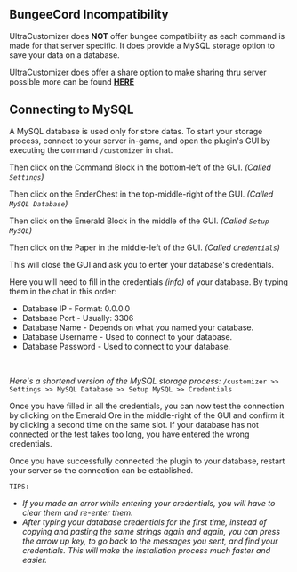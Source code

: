 ## BungeeCord Incompatibility
UltraCustomizer does **NOT** offer bungee compatibility as each command is made for that server specific. It does provide a MySQL storage option to save your data on a database.

UltraCustomizer does offer a share option to make sharing thru server possible more can be found **[HERE](https://guides.ultracustomizer.com/basics/import-export-folders/import-export)**

## Connecting to MySQL
A MySQL database is used only for store datas. To start your storage process, connect to your server in-game, and open the plugin's GUI by executing the command `/customizer` in chat.
<br>

Then click on the Command Block in the bottom-left of the GUI. *(Called `Settings`)*
<br>

Then click on the EnderChest in the top-middle-right of the GUI. *(Called `MySQL Database`)*
<br>

Then click on the Emerald Block in the middle of the GUI. *(Called `Setup MySQL`)*
<br>

Then click on the Paper in the middle-left of the GUI. *(Called `Credentials`)*
<br>

This will close the GUI and ask you to enter your database's credentials.

Here you will need to fill in the credentials *(info)* of your database. By typing them in the chat in this order:
- Database IP - Format: 0.0.0.0
- Database Port - Usually: 3306
- Database Name - Depends on what you named your database.
- Database Username - Used to connect to your database.
- Database Password - Used to connect to your database.
<br>

*Here's a shortend version of the MySQL storage process:*
`/customizer >> Settings >> MySQL Database >> Setup MySQL >> Credentials`

Once you have filled in all the credentials, you can now test the connection by clicking on the Emerald Ore in the middle-right of the GUI and confirm it by clicking a second time on the same slot. If your database has not connected or the test takes too long, you have entered the wrong credentials.
<br>

Once you have successfully connected the plugin to your database, restart your server so the connection can be established.
<br>

`TIPS:`
- *If you made an error while entering your credentials, you will have to clear them and re-enter them.*
- *After typing your database credentials for the first time, instead of copying and pasting the same strings again and again, you can press the arrow up key, to go back to the messages you sent, and find your credentials. This will make the installation process much faster and easier.*
